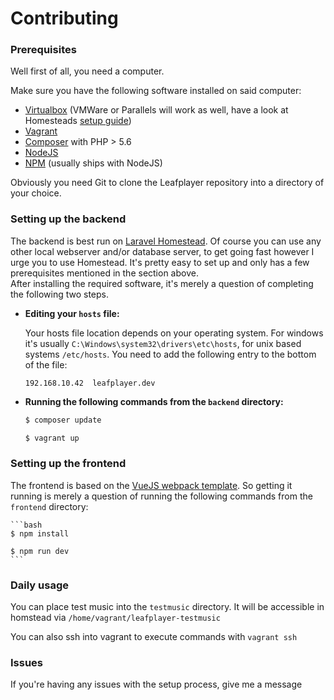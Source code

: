 # Contributing

### Prerequisites
Well first of all, you need a computer.

Make sure you have the following software installed on said computer:
- [Virtualbox](https://www.virtualbox.org/) (VMWare or Parallels will work as well, have a look at Homesteads [setup guide](https://laravel.com/docs/master/homestead))
- [Vagrant](https://www.vagrantup.com/)
- [Composer](https://getcomposer.org/) with PHP > 5.6
- [NodeJS](https://nodejs.org/en/)
- [NPM](https://www.npmjs.com/) (usually ships with NodeJS)

Obviously you need Git to clone the Leafplayer repository into a directory of your choice.

### Setting up the backend
The backend is best run on [Laravel Homestead](https://laravel.com/docs/master/homestead). Of course you can use any other local webserver and/or database server, to get going fast however I urge you to use Homestead. It's pretty easy to set up and only has a few prerequisites mentioned in the section above.  
After installing the required software, it's merely a question of completing the following two steps.

- **Editing your `hosts` file:**  

    Your hosts file location depends on your operating system. For windows it's usually `C:\Windows\system32\drivers\etc\hosts`, for unix based systems `/etc/hosts`. You need to add the following entry to the bottom of the file:
    ```
    192.168.10.42  leafplayer.dev
    ```

- **Running the following commands from the `backend` directory:**

    ```bash
    $ composer update

    $ vagrant up
    ```

### Setting up the frontend

The frontend is based on the [VueJS webpack template](https://github.com/vuejs-templates/webpack). So getting it running is merely a question of running the following commands from the `frontend` directory:

    ```bash
    $ npm install

    $ npm run dev
    ```

### Daily usage

You can place test music into the `testmusic` directory. It will be accessible in homstead via `/home/vagrant/leafplayer-testmusic`

You can also ssh into vagrant to execute commands with `vagrant ssh`

### Issues

If you're having any issues with the setup process, give me a message
